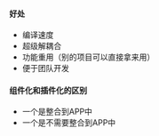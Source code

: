 #### 好处

- 编译速度
- 超级解耦合
- 功能重用（别的项目可以直接拿来用）
- 便于团队开发

#### 组件化和插件化的区别

- 一个是整合到APP中
- 一个是不需要整合到APP中

